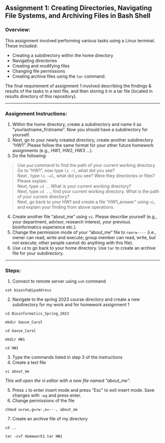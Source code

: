 ## Assignment 1: Creating Directories, Navigating File Systems, and Archiving Files in Bash Shell

### Overview:  
This assignment involved performing various tasks using a Linux terminal. These included:
- Creating a subdirectory within the home directory
- Navigating directories
- Creating and modifying files
- Changing file permissions
- Creating archive files using the `tar` command. 

The final requirement of assignment 1 involved describing the findings & results of the tasks in a text file, and then storing it in a tar file (located in results directory of this repository). 

---
### Assignment Instructions:  
1. Within the home directory, create a subdirectory and name it as “yourlastname_firstname”. Now you should have a subdirectory for yourself.
2. Next, go to your newly created directory, create another subdirectory “HW1”. Please follow the same format for your other future homework assignments (e.g., HW1, HW2, HW3 …).
3. Do the following: 
> Use `pwd` command to find the path of your current working directory.  
> Go to “HW1”, now type `ls –l`, what did you see?  
> Next , type `ls –al`, what did you see? Were they directories or files? Please explain.  
> Next, type `cd .`. What is your current working directory?  
> Next, type `cd ..`, find your current working directory. What is the path of your current directory?  
> Next, go back to your HW1 and create a file “HW1_answer” using `vi`, and explain your finding from above operations.  
4. Create another file “about_me” using `vi`. Please describe yourself (e.g., your department, advisor, research interest, your previous bioinformatics experience etc.).
5. Change the permission mode of your “about_me” file to `rwxrw----` (i.e., owner can read, write and execute; group member can read, write, but not execute; other people cannot do anything with this file).
6. Use `cd` to go back to your home directory. Use `tar` to create an archive file for your subdirectory.

---
### Steps:

1. Connect to remote server using `ssh` command
```
ssh bioinfo@ipaddress 
```

2. Navigate to the spring 2023 course directory and create a new subdirectory for my work and for homework assignment 1
```
cd Bioinformatics_Spring_2023
```
```
mkdir Gause_Carol
```
```
cd Gause_Carol
```
```
mkdir HW1
```
```
cd HW1
```
3. Type the commands listed in step 3 of the instructions
4. Create a text file
```
vi about_me
```
*This will open the vi editor with a new file named "about_me".*

5. Press `i` to enter insert mode and press "Esc" to exit insert mode. Save changes with `:wq` and press enter. 
6. Change permissions of the file
```
chmod u=rwx,g=rw-,o=---, about_me
```
7. Create an archive file of my directory
```
cd ..
```
```
tar -cvf Homework1.tar HW1
```

